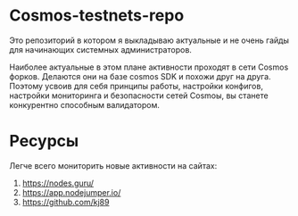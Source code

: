# Cosmos-testnets-repo
Это репозиторий в котором я выкладываю актуальные и не очень гайды для начинающих системных администраторов.

Наиболее актуальные в этом плане активности проходят в сети Cosmos форков. Делаются они на базе cosmos SDK и похожи друг на друга. Поэтому усвоив для себя принципы работы, настройки конфигов, настройки мониторинга и безопасности сетей Cosmoы, вы станете конкурентно способным валидатором.

# Ресурсы

Легче всего мониторить новые активности на сайтах:
1) https://nodes.guru/
2) https://app.nodejumper.io/
3) https://github.com/kj89 
